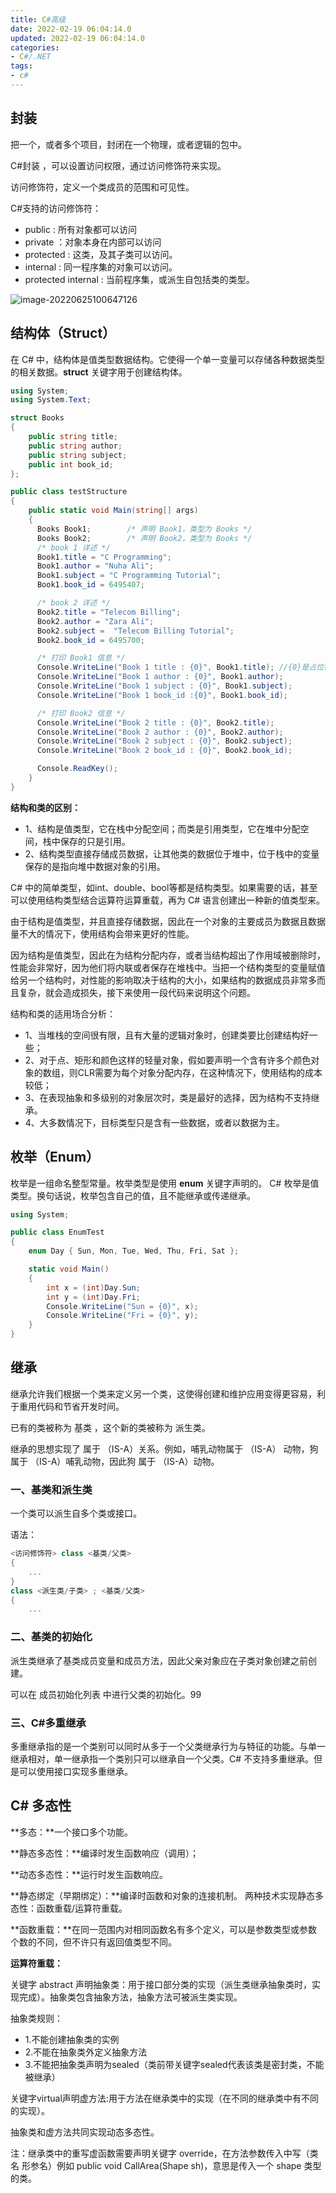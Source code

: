 ```yaml
---
title: C#高级
date: 2022-02-19 06:04:14.0
updated: 2022-02-19 06:04:14.0
categories: 
- C#/.NET
tags: 
- c#
---
```


## 封装

把一个，或者多个项目，封闭在一个物理，或者逻辑的包中。

C#封装 ，可以设置访问权限，通过访问修饰符来实现。

访问修饰符，定义一个类成员的范围和可见性。

C#支持的访问修饰符：

* public : 所有对象都可以访问
* private ：对象本身在内部可以访问
* protected : 这类，及其子类可以访问。
* internal : 同一程序集的对象可以访问。
* protected internal : 当前程序集，或派生自包括类的类型。

![image-20220625100647126](C:\Users\33225\AppData\Roaming\Typora\typora-user-images\image-20220625100647126.png)

## 结构体（Struct）

在 C# 中，结构体是值类型数据结构。它使得一个单一变量可以存储各种数据类型的相关数据。**struct** 关键字用于创建结构体。

```c#
using System;
using System.Text;

struct Books
{
    public string title;
    public string author;
    public string subject;
    public int book_id;
};

public class testStructure
{
    public static void Main(string[] args)
    {
      Books Book1;        /* 声明 Book1，类型为 Books */
      Books Book2;        /* 声明 Book2，类型为 Books */
      /* book 1 详述 */
      Book1.title = "C Programming";
      Book1.author = "Nuha Ali";
      Book1.subject = "C Programming Tutorial";
      Book1.book_id = 6495407;

      /* book 2 详述 */
      Book2.title = "Telecom Billing";
      Book2.author = "Zara Ali";
      Book2.subject =  "Telecom Billing Tutorial";
      Book2.book_id = 6495700;

      /* 打印 Book1 信息 */
      Console.WriteLine("Book 1 title : {0}", Book1.title); //{0}是占位符 用于格式化输出字符串
      Console.WriteLine("Book 1 author : {0}", Book1.author);
      Console.WriteLine("Book 1 subject : {0}", Book1.subject);
      Console.WriteLine("Book 1 book_id :{0}", Book1.book_id);

      /* 打印 Book2 信息 */
      Console.WriteLine("Book 2 title : {0}", Book2.title);
      Console.WriteLine("Book 2 author : {0}", Book2.author);
      Console.WriteLine("Book 2 subject : {0}", Book2.subject);
      Console.WriteLine("Book 2 book_id : {0}", Book2.book_id);      

      Console.ReadKey();
    }
}
```



**结构和类的区别：**

- 1、结构是值类型，它在栈中分配空间；而类是引用类型，它在堆中分配空间，栈中保存的只是引用。
- 2、结构类型直接存储成员数据，让其他类的数据位于堆中，位于栈中的变量保存的是指向堆中数据对象的引用。

C# 中的简单类型，如int、double、bool等都是结构类型。如果需要的话，甚至可以使用结构类型结合运算符运算重载，再为 C# 语言创建出一种新的值类型来。

由于结构是值类型，并且直接存储数据，因此在一个对象的主要成员为数据且数据量不大的情况下，使用结构会带来更好的性能。

因为结构是值类型，因此在为结构分配内存，或者当结构超出了作用域被删除时，性能会非常好，因为他们将内联或者保存在堆栈中。当把一个结构类型的变量赋值给另一个结构时，对性能的影响取决于结构的大小，如果结构的数据成员非常多而且复杂，就会造成损失，接下来使用一段代码来说明这个问题。

结构和类的适用场合分析：

-  1、当堆栈的空间很有限，且有大量的逻辑对象时，创建类要比创建结构好一些；
-  2、对于点、矩形和颜色这样的轻量对象，假如要声明一个含有许多个颜色对象的数组，则CLR需要为每个对象分配内存，在这种情况下，使用结构的成本较低；
- 3、在表现抽象和多级别的对象层次时，类是最好的选择，因为结构不支持继承。
- 4、大多数情况下，目标类型只是含有一些数据，或者以数据为主。

## 枚举（Enum）

枚举是一组命名整型常量。枚举类型是使用 **enum** 关键字声明的。
C# 枚举是值类型。换句话说，枚举包含自己的值，且不能继承或传递继承。

```c#
using System;

public class EnumTest
{
    enum Day { Sun, Mon, Tue, Wed, Thu, Fri, Sat };

    static void Main()
    {
        int x = (int)Day.Sun;
        int y = (int)Day.Fri;
        Console.WriteLine("Sun = {0}", x);
        Console.WriteLine("Fri = {0}", y);
    }
}
```

## 继承

继承允许我们根据一个类来定义另一个类，这使得创建和维护应用变得更容易，利于重用代码和节省开发时间。

已有的类被称为 基类 ，这个新的类被称为 派生类。

继承的思想实现了 属于 （IS-A）关系。例如，哺乳动物属于 （IS-A） 动物，狗属于 （IS-A）哺乳动物，因此狗 属于 （IS-A）动物。

### 一、基类和派生类

一个类可以派生自多个类或接口。

语法：

```c#
<访问修饰符> class <基类/父类>
{
    ...
}
class <派生类/子类> ; <基类/父类>
{
    ...
```

### 二、基类的初始化

派生类继承了基类成员变量和成员方法，因此父亲对象应在子类对象创建之前创建。

可以在 成员初始化列表 中进行父类的初始化。99

### 三、C#多重继承

多重继承指的是一个类别可以同时从多于一个父类继承行为与特征的功能。与单一继承相对，单一继承指一个类别只可以继承自一个父类。C# 不支持多重继承。但是可以使用接口实现多重继承。

## C# 多态性

**多态：**一个接口多个功能。

**静态多态性：**编译时发生函数响应（调用）；

**动态多态性：**运行时发生函数响应。

**静态绑定（早期绑定）：**编译时函数和对象的连接机制。 两种技术实现静态多态性：函数重载/运算符重载。

**函数重载：**在同一范围内对相同函数名有多个定义，可以是参数类型或参数个数的不同，但不许只有返回值类型不同。

**运算符重载：**

关键字 abstract 声明抽象类：用于接口部分类的实现（派生类继承抽象类时，实现完成）。抽象类包含抽象方法，抽象方法可被派生类实现。

抽象类规则：

-  1.不能创建抽象类的实例
- 2.不能在抽象类外定义抽象方法
- 3.不能把抽象类声明为sealed（类前带关键字sealed代表该类是密封类，不能被继承）

关键字virtual声明虚方法:用于方法在继承类中的实现（在不同的继承类中有不同的实现）。

抽象类和虚方法共同实现动态多态性。

注：继承类中的重写虚函数需要声明关键字 override，在方法参数传入中写（类名 形参名）例如 public void CallArea(Shape sh)，意思是传入一个 shape 类型的类。

